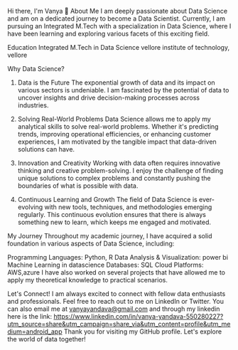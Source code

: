 Hi there, I'm Vanya 👋
About Me
I am deeply passionate about Data Science and am on a dedicated journey to become a Data Scientist. Currently, I am pursuing an Integrated M.Tech with a specialization in Data Science, where I have been learning and exploring various facets of this exciting field.

Education
Integrated M.Tech in Data Science
vellore institute of technology, vellore

Why Data Science?
1. Data is the Future
The exponential growth of data and its impact on various sectors is undeniable. I am fascinated by the potential of data to uncover insights and drive decision-making processes across industries.

2. Solving Real-World Problems
Data Science allows me to apply my analytical skills to solve real-world problems. Whether it's predicting trends, improving operational efficiencies, or enhancing customer experiences, I am motivated by the tangible impact that data-driven solutions can have.


3. Innovation and Creativity
Working with data often requires innovative thinking and creative problem-solving. I enjoy the challenge of finding unique solutions to complex problems and constantly pushing the boundaries of what is possible with data.

4. Continuous Learning and Growth
The field of Data Science is ever-evolving with new tools, techniques, and methodologies emerging regularly. This continuous evolution ensures that there is always something new to learn, which keeps me engaged and motivated.

My Journey
Throughout my academic journey, I have acquired a solid foundation in various aspects of Data Science, including:

Programming Languages: Python, R
Data Analysis & Visualization: power bi
Machine Learning in datascience
Databases: SQL
Cloud Platforms: AWS,azure
I have also worked on several projects that have allowed me to apply my theoretical knowledge to practical scenarios. 

Let's Connect!
I am always excited to connect with fellow data enthusiasts and professionals. Feel free to reach out to me on LinkedIn or Twitter. You can also email me at vanyayandava@gmail.com and through my linkedin here is the link: https://www.linkedin.com/in/vanya-yandava-550280227?utm_source=share&utm_campaign=share_via&utm_content=profile&utm_medium=android_app
Thank you for visiting my GitHub profile. Let's explore the world of data together!
